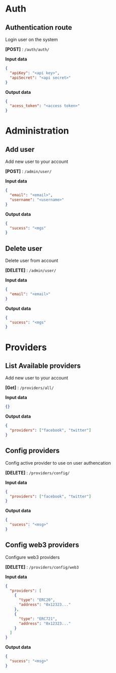 # Auth

## Authentication route

Login user on the system

**[POST]** : `/auth/auth/`

**Input data**

```json
{
  "apiKey": "<api key>",
  "apiSecret": "<api secret>"
}
```

**Output data**

```json
{
  "acess_token": "<access token>"
}
```

# Administration

## Add user

Add new user to your account

**[POST]** : `/admin/user/`

**Input data**

```json
{
  "email": "<email>",
  "username": "<username>"
}
```

**Output data**

```json
{
  "sucess": "<mgs"
}
```

## Delete user

Delete user from account

**[DELETE]** : `/admin/user/`

**Input data**

```json
{
  "email": "<email>"
}
```

**Output data**

```json
{
  "sucess": "<mgs"
}
```

# Providers

## List Available providers

Add new user to your account

**[Get]** : `/providers/all/`

**Input data**

```json
{}
```

**Output data**

```json
{
  "providers": ["facebook", "twitter"]
}
```

## Config providers

Config active provider to use on user authencation

**[DELETE]** : `/providers/config/`

**Input data**

```json
{
  "providers": ["facebook", "twitter"]
}
```

**Output data**

```json
{
  "sucess": "<msg>"
}
```

## Config web3 providers

Configure web3 providers

**[DELETE]** : `/providers/config/web3`

**Input data**

```json
{
  "providers": [
    {
      "type": "ERC20",
      "address": "0x12323..."
    },
    {
      "type": "ERC721",
      "address": "0x12323..."
    }
  ]
}
```

**Output data**

```json
{
  "sucess": "<msg>"
}
```
